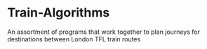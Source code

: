 # Train-Algorithms
An assortment of programs that work together to plan journeys for destinations between London TFL train routes
